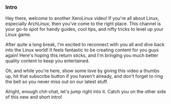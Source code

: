### Intro

Hey there, welcome to another XeroLinux video! If you're all about Linux, especially ArchLinux, then you've come to the right place. This channel is your go-to spot for handy guides, cool tips, and nifty tricks to level up your Linux game.

After quite a long break, I'm excited to reconnect with you all and dive back into the Linux world! It feels fantastic to be creating content for you guys again! Here's hoping this return sticks, and I'm bringing you much better quality content to keep you entertained.

Oh, and while you're here, show some love by giving this video a thumbs up, hit that subscribe button if you haven't already, and don't forget to ring the bell so you never miss out on our latest stuff.

Alright, enough chit-chat, let's jump right into it. Catch you on the other side of this new and short intro!






